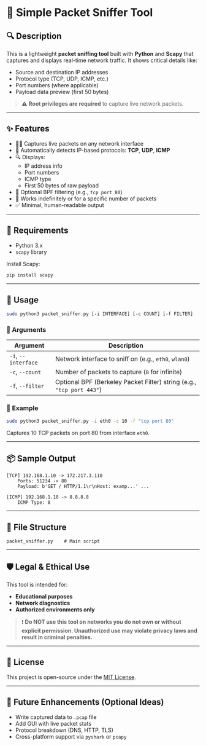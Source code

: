 # 📡 Simple Packet Sniffer Tool

## 🔍 Description

This is a lightweight **packet sniffing tool** built with **Python** and **Scapy** that captures and displays real-time network traffic. It shows critical details like:

- Source and destination IP addresses  
- Protocol type (TCP, UDP, ICMP, etc.)  
- Port numbers (where applicable)  
- Payload data preview (first 50 bytes)

> ⚠️ **Root privileges are required** to capture live network packets.

---

## ✨ Features

- 🕵️‍♂️ Captures live packets on any network interface
- 🧠 Automatically detects IP-based protocols: **TCP**, **UDP**, **ICMP**
- 🔍 Displays:
  - IP address info
  - Port numbers
  - ICMP type
  - First 50 bytes of raw payload
- 🎯 Optional BPF filtering (e.g., `tcp port 80`)
- 🔄 Works indefinitely or for a specific number of packets
- ✅ Minimal, human-readable output

---

## 🧰 Requirements

- Python 3.x
- `scapy` library

Install Scapy:

```bash
pip install scapy
```

---

## 🚀 Usage

```bash
sudo python3 packet_sniffer.py [-i INTERFACE] [-c COUNT] [-f FILTER]
```

### 🔧 Arguments

| Argument | Description |
|----------|-------------|
| `-i`, `--interface` | Network interface to sniff on (e.g., `eth0`, `wlan0`) |
| `-c`, `--count`     | Number of packets to capture (`0` for infinite) |
| `-f`, `--filter`    | Optional BPF (Berkeley Packet Filter) string (e.g., `"tcp port 443"`) |

### 📌 Example

```bash
sudo python3 packet_sniffer.py -i eth0 -c 10 -f "tcp port 80"
```

Captures 10 TCP packets on port 80 from interface `eth0`.

---

## 📦 Sample Output

```
[TCP] 192.168.1.10 -> 172.217.3.110
    Ports: 51234 -> 80
    Payload: b'GET / HTTP/1.1\r\nHost: examp...' ...

[ICMP] 192.168.1.10 -> 8.8.8.8
    ICMP Type: 8
```

---

## 📁 File Structure

```
packet_sniffer.py    # Main script
```

---

## 🛡️ Legal & Ethical Use

This tool is intended for:

- **Educational purposes**
- **Network diagnostics**
- **Authorized environments only**

> ❗ **Do NOT use this tool on networks you do not own or without explicit permission. Unauthorized use may violate privacy laws and result in criminal penalties.**

---

## 📃 License

This project is open-source under the [MIT License](LICENSE).

---

## 📌 Future Enhancements (Optional Ideas)

- Write captured data to `.pcap` file
- Add GUI with live packet stats
- Protocol breakdown (DNS, HTTP, TLS)
- Cross-platform support via `pyshark` or `pcapy`

